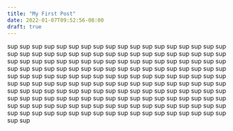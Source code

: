 ```yaml
---
title: "My First Post"
date: 2022-01-07T09:52:56-08:00
draft: true
---
```


sup sup sup sup sup sup sup sup sup sup sup sup sup sup sup sup sup sup sup sup sup sup sup sup sup sup sup sup sup sup sup sup sup sup sup sup sup sup sup sup sup sup sup sup sup sup sup sup sup sup sup sup sup sup sup sup sup sup sup sup sup sup sup sup sup sup sup sup sup sup sup sup sup sup sup sup sup sup sup sup sup sup sup sup sup sup sup sup sup sup sup sup sup sup sup sup sup sup sup sup sup sup sup sup sup sup sup sup sup sup sup sup sup sup sup sup sup sup sup sup sup sup sup sup sup sup sup sup sup sup sup sup sup sup sup sup sup sup sup sup sup sup sup sup sup sup sup sup sup sup sup sup sup sup sup sup sup sup sup sup sup sup sup sup sup sup sup sup sup sup sup sup sup sup sup sup sup sup sup sup sup sup 